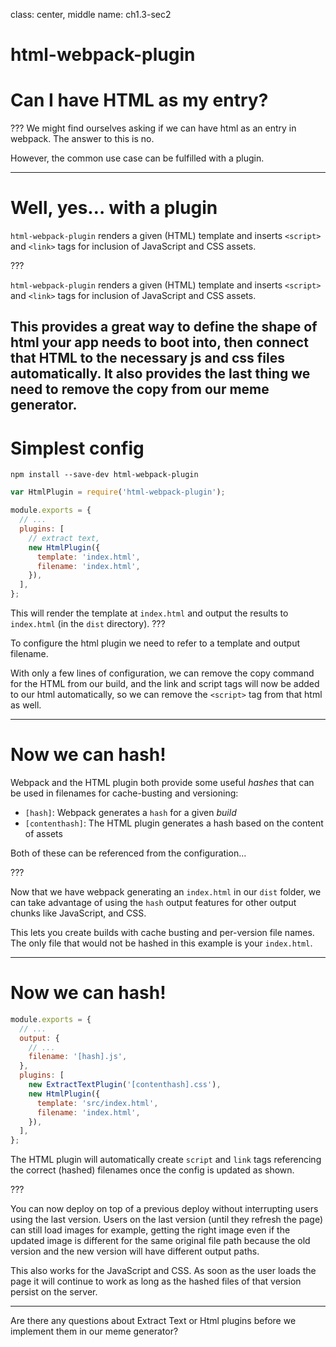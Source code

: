 class: center, middle
name: ch1.3-sec2
# html-webpack-plugin

# Can I have HTML as my entry?

???
We might find ourselves asking if we can have html as an entry in webpack. The answer to this is no.

However, the common use case can be fulfilled with a plugin.

---

# Well, yes&hellip; with a plugin

`html-webpack-plugin` renders a given (HTML) template and inserts `<script>` and `<link>` tags for inclusion of JavaScript and CSS assets.

???

`html-webpack-plugin` renders a given (HTML) template and inserts `<script>` and `<link>` tags for inclusion of JavaScript and CSS assets.

This provides a great way to define the shape of html your app needs to boot into, then connect that HTML to the necessary js and css files automatically.  It also provides the last thing we need to remove the copy from our meme generator.
---

# Simplest config

```shell
npm install --save-dev html-webpack-plugin
```

```javascript
var HtmlPlugin = require('html-webpack-plugin');

module.exports = {
  // ...
  plugins: [
    // extract text,
    new HtmlPlugin({
      template: 'index.html',
      filename: 'index.html',
    }),
  ],
};
```

This will render the template at `index.html` and output the results to `index.html` (in the `dist` directory).
???

To configure the html plugin we need to refer to a template and output filename.

With only a few lines of configuration, we can remove the copy command for the HTML from our build, and the link and script tags will now be added to our html automatically, so we can remove the `<script>` tag from that html as well.

---

# Now we can hash!

Webpack and the HTML plugin both provide some useful _hashes_ that can be used in filenames for cache-busting and versioning:

* `[hash]`: Webpack generates a `hash` for a given _build_
* `[contenthash]`: The HTML plugin generates a hash based on the content of assets

Both of these can be referenced from the configuration...

???

Now that we have webpack generating an `index.html` in our `dist` folder, we can take advantage of using the `hash` output features for other output chunks like JavaScript, and CSS.

This lets you create builds with cache busting and per-version file names. The only file that would not be hashed in this example is your `index.html`.

---

# Now we can hash!

```javascript
module.exports = {
  // ...
  output: {
    // ...
    filename: '[hash].js',
  },
  plugins: [
    new ExtractTextPlugin('[contenthash].css'),
    new HtmlPlugin({
      template: 'src/index.html',
      filename: 'index.html',
    }),
  ],
};
```

The HTML plugin will automatically create `script` and `link` tags referencing the correct (hashed) filenames once the config is updated as shown.

???

You can now deploy on top of a previous deploy without interrupting users using the last version. Users on the last version (until they refresh the page) can still load images for example, getting the right image even if the updated image is different for the same original file path because the old version and the new version will have different output paths.

This also works for the JavaScript and CSS. As soon as the user loads the page it will continue to work as long as the hashed files of that version persist on the server.

----

Are there any questions about Extract Text or Html plugins before we implement them in our meme generator?
